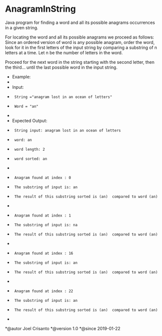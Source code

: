 # AnagramInString
Java program for finding a word and all its possible anagrams occurrences   in a given string.

For locating the word and all its possible anagrams we proceed as follows:
Since an ordered version of word is any possible anagram, order the word, look for it in
the first letters of the input string by comparing a substring of n letters at a time.
Let n be the number of letters in the word.
 
Proceed for the next word in the string starting with the second letter, then the third...
until the last possible word in the input string. 
 
 * Example:
 * 
 * Input:
 * 		String ="anagram lost in an ocean of letters"
 * 		Word = "an"
 * 
 * Expected Output: 
 * 		String input: anagram lost in an ocean of letters
 * 		word: an
 * 		word length: 2
 * 		word sorted: an
 *
 * 		Anagram found at index : 0
 * 		The substring of input is: an
 * 		The result of this substring sorted is (an)  compared to word (an)
 *
 * 		Anagram found at index : 1
 * 		The substring of input is: na
 * 		The result of this substring sorted is (an)  compared to word (an)
 *
 * 		Anagram found at index : 16
 * 		The substring of input is: an
 * 		The result of this substring sorted is (an)  compared to word (an)
 *
 * 		Anagram found at index : 22
 * 		The substring of input is: an
 * 		The result of this substring sorted is (an)  compared to word (an)
 *
 *@autor Joel Crisanto
 *@version 1.0
 *@since 2019-01-22 
